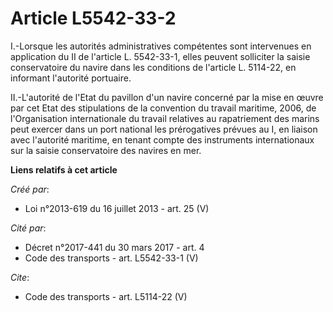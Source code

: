 # Article L5542-33-2

I.-Lorsque les autorités administratives compétentes sont intervenues en application du II de l'article L. 5542-33-1, elles
peuvent solliciter la saisie conservatoire du navire dans les conditions de l'article L. 5114-22, en informant l'autorité
portuaire. 

II.-L'autorité de l'Etat du pavillon d'un navire concerné par la mise en œuvre par cet Etat des stipulations de la convention
du travail maritime, 2006, de l'Organisation internationale du travail relatives au rapatriement des marins peut exercer dans
un port national les prérogatives prévues au I, en liaison avec l'autorité maritime, en tenant compte des instruments
internationaux sur la saisie conservatoire des navires en mer.

**Liens relatifs à cet article**

_Créé par_:

  - Loi n°2013-619 du 16 juillet 2013 - art. 25 (V)

_Cité par_:

  - Décret n°2017-441 du 30 mars 2017 - art. 4
  - Code des transports - art. L5542-33-1 (V)

_Cite_:

  - Code des transports - art. L5114-22 (V)
